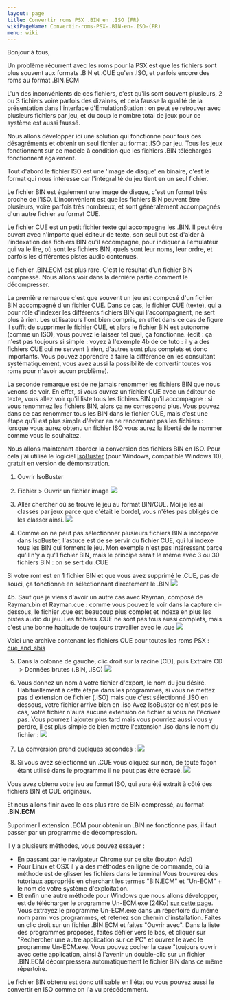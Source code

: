 ```yaml
---
layout: page
title: Convertir roms PSX .BIN en .ISO (FR)
wikiPageName: Convertir-roms-PSX-.BIN-en-.ISO-(FR)
menu: wiki
---
```


Bonjour à tous,

Un problème récurrent avec les roms pour la PSX est que les fichiers sont plus souvent aux formats .BIN et .CUE qu'en .ISO, et parfois encore des roms au format .BIN.ECM

L'un des inconvénients de ces fichiers, c'est qu'ils sont souvent plusieurs, 2 ou 3 fichiers voire parfois des dizaines, et cela fausse la qualité de la présentation dans l'interface d'EmulationStation : on peut se retrouver avec plusieurs fichiers par jeu, et du coup le nombre total de jeux pour ce système est aussi faussé.

Nous allons développer ici une solution qui fonctionne pour tous ces désagréments et obtenir un seul fichier au format .ISO par jeu. Tous les jeux fonctionnent sur ce modèle à condition que les fichiers .BIN téléchargés fonctionnent également.

Tout d'abord le fichier ISO est une 'image de disque' en binaire, c'est le format qui nous intéresse car l'intégralité du jeu tient en un seul fichier.

Le fichier BIN est également une image de disque, c'est un format très proche de l'ISO. L'inconvénient est que les fichiers BIN peuvent être plusieurs, voire parfois très nombreux, et sont généralement accompagnés d'un autre fichier au format CUE.

Le fichier CUE est un petit fichier texte qui accompagne les .BIN. Il peut être ouvert avec n'importe quel éditeur de texte, son seul but est d'aider à l'indexation des fichiers BIN qu'il accompagne, pour indiquer à l'émulateur qui va le lire, où sont les fichiers BIN, quels sont leur noms, leur ordre, et parfois les différentes pistes audio contenues.

Le fichier .BIN.ECM est plus rare. C'est le résultat d'un fichier BIN compressé. Nous allons voir dans la dernière partie comment le décompresser.

La première remarque c'est que souvent un jeu est composé d'un fichier BIN accompagné d'un fichier CUE. Dans ce cas, le fichier CUE (texte), qui a pour rôle d'indexer les différents fichiers BIN qui l'accompagnent, ne sert plus à rien. Les utilisateurs l'ont bien compris, en effet dans ce cas de figure il suffit de supprimer le fichier CUE, et alors le fichier BIN est autonome (comme un ISO), vous pouvez le laisser tel quel, ça fonctionne. (edit : ça n'est pas toujours si simple : voyez à l'exemple 4b de ce tuto : il y a des fichiers CUE qui ne servent à rien, d'autres sont plus complets et donc importants. Vous pouvez apprendre à faire la différence en les consultant systématiquement, vous avez aussi la possibilité de convertir toutes vos roms pour n'avoir aucun problème).

La seconde remarque est de ne jamais renommer les fichiers BIN que nous venons de voir. En effet, si vous ouvrez un fichier CUE avec un éditeur de texte, vous allez voir qu'il liste tous les fichiers.BIN qu'il accompagne : si vous renommez les fichiers BIN, alors ça ne correspond plus. Vous pouvez dans ce cas renommer tous les BIN dans le fichier CUE, mais c'est une étape qu'il est plus simple d'éviter en ne renommant pas les fichiers : lorsque vous aurez obtenu un fichier ISO vous aurez la liberté de le nommer comme vous le souhaitez.

Nous allons maintenant aborder la conversion des fichiers BIN en ISO. Pour cela j'ai utilisé le logiciel [IsoBuster](http://www.isobuster.com/fr/) (pour Windows, compatible Windows 10), gratuit en version de démonstration.

1. Ouvrir IsoBuster

2. Fichier > Ouvrir un fichier image
![](http://img15.hostingpics.net/pics/85390120160612204825IsoBuster37.png)


3. Aller chercher où se trouve le jeu au format BIN/CUE. Moi je les ai classés par jeux parce que c'était le bordel, vous n'êtes pas obligés de les classer ainsi.
![](http://img15.hostingpics.net/pics/41683420160612205002Ouvrirunfichierimage.png)


4. Comme on ne peut pas sélectionner plusieurs fichiers BIN à incorporer dans IsoBuster, l'astuce est de se servir du fichier CUE, qui lui indexe tous les BIN qui forment le jeu. Mon exemple n'est pas intéressant parce qu'il n'y a qu'1 fichier BIN, mais le principe serait le même avec 3 ou 30 fichiers BIN : on se sert du .CUE

Si votre rom est en 1 fichier BIN et que vous avez supprimé le .CUE, pas de souci, ça fonctionne en sélectionnant directement le .BIN
![](http://img15.hostingpics.net/pics/69789820160612205039Ouvrirunfichierimage.png)


4b. Sauf que je viens d'avoir un autre cas avec Rayman, composé de Rayman.bin et Rayman.cue : comme vous pouvez le voir dans la capture ci-dessous, le fichier .cue est beaucoup plus complet et indexe en plus les pistes audio du jeu. Les fichiers .CUE ne sont pas tous aussi complets, mais c'est une bonne habitude de toujours travailler avec le .cue
![](http://img15.hostingpics.net/pics/98664320160613030000IsoBuster3.png)

Voici une archive contenant les fichiers CUE pour toutes les roms PSX : [cue_and_sbis](https://www.google.fr/#q=cue_and_sbis)


5. Dans la colonne de gauche, clic droit sur la racine [CD], puis Extraire CD <image>    >    Données brutes (.BIN, .ISO)
![](http://img15.hostingpics.net/pics/88278920160612205101IsoBuster37.png)


6. Vous donnez un nom à votre fichier d'export, le nom du jeu désiré. Habituellement à cette étape dans les programmes, si vous ne mettez pas d'extension de fichier (.ISO) mais que c'est sélectionné .ISO en dessous, votre fichier arrive bien en .iso
Avez IsoBuster ce n'est pas le cas, votre fichier n'aura aucune extension de fichier si vous ne l'écrivez pas. Vous pourrez l'ajouter plus tard mais vous pourriez aussi vous y perdre, il est plus simple de bien mettre l'extension .iso dans le nom du fichier :
![](http://img15.hostingpics.net/pics/96101020160612205124Extrairelefichier.png)

7. La conversion prend quelques secondes :
![](http://img15.hostingpics.net/pics/94599520160612205131IsoBuster37.png)

8. Si vous avez sélectionné un .CUE vous cliquez sur non, de toute façon étant utilisé dans le programme il ne peut pas être écrasé.
![](http://img15.hostingpics.net/pics/61400420160612205141Lefichierexistedj.png)

Vous avez obtenu votre jeu au format ISO, qui aura été extrait à côté des fichiers BIN et CUE originaux.


Et nous allons finir avec le cas plus rare de BIN compressé, au format **.BIN.ECM**

Supprimer l'extension .ECM pour obtenir un .BIN ne fonctionne pas, il faut passer par un programme de décompression.

Il y a plusieurs méthodes, vous pouvez essayer :

* En passant par le navigateur Chrome sur ce site (bouton Add)
* Pour Linux et OSX il y a des méthodes en ligne de commande, où la méthode est de glisser les fichiers dans le terminal Vous trouverez des tutoriaux appropriés en cherchant les termes "BIN.ECM" et "Un-ECM" + le nom de votre système d'exploitation.
* Et enfin une autre méthode pour Windows que nous allons développer, est de télécharger le programme Un-ECM.exe (24Ko) [sur cette page](http://www.google.fr).
Vous extrayez le programme Un-ECM.exe dans un répertoire du même nom parmi vos programmes, et retenez son chemin d'installation. Faites un clic droit sur un fichier .BIN.ECM et faites "Ouvrir avec". Dans la liste des programmes proposés, faites défiler vers le bas, et cliquer sur "Rechercher une autre application sur ce PC" et ouvrez le avec le programme Un-ECM.exe. Vous pouvez cocher la case "toujours ouvrir avec cette application, ainsi à l'avenir un double-clic sur un fichier .BIN.ECM décompressera automatiquement le fichier BIN dans ce même répertoire. 

Le fichier BIN obtenu est donc utilisable en l'état ou vous pouvez aussi le convertir en ISO comme on l'a vu précédemment.
